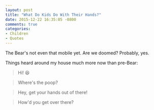 ```yaml
---
layout: post
title: "What Do Kids Do With Their Hands?"
date: 2015-12-22 16:35:05 -0800
comments: true
categories: 
- Children
- Quotes
---
```

The Bear's not even that mobile yet.  Are we doomed?  Probably, yes.  

Things heard around my house much more now than pre-Bear:

> Hi! 😆

> Where's the poop?

> Hey, get your hands out of there!

> How'd you get over there?
